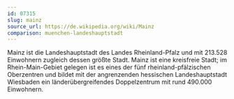 ```yaml
---
id: 07315
slug: mainz
source_url: https://de.wikipedia.org/wiki/Mainz
comparison: muenchen-landeshauptstadt
---
```


Mainz ist die Landeshauptstadt des Landes Rheinland-Pfalz und mit 213.528 Einwohnern zugleich dessen größte Stadt. Mainz ist eine kreisfreie Stadt; im Rhein-Main-Gebiet gelegen ist es eines der fünf rheinland-pfälzischen Oberzentren und bildet mit der angrenzenden hessischen Landeshauptstadt Wiesbaden ein länderübergreifendes Doppelzentrum mit rund 490.000 Einwohnern.
